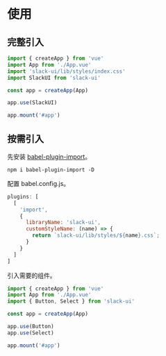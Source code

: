 # 使用

## 完整引入

```js
import { createApp } from 'vue'
import App from './App.vue'
import 'slack-ui/lib/styles/index.css'
import SlackUI from 'slack-ui'

const app = createApp(App)

app.use(SlackUI)

app.mount('#app')
```

## 按需引入

先安装 [babel-plugin-import](https://www.npmjs.com/package/babel-plugin-import)。

```shell
npm i babel-plugin-import -D
```

配置 babel.config.js。

```js
plugins: [
  [
    'import',
    {
      libraryName: 'slack-ui',
      customStyleName: (name) => {
        return `slack-ui/lib/styles/${name}.css`;
      }
    }
  ]
]
```

引入需要的组件。

```js
import { createApp } from 'vue'
import App from './App.vue'
import { Button, Select } from 'slack-ui'

const app = createApp(App)

app.use(Button)
app.use(Select)

app.mount('#app')
```
